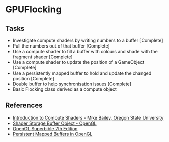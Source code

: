 # GPUFlocking

## Tasks
* Investigate compute shaders by writing numbers to a buffer [Complete]
* Pull the numbers out of that buffer [Complete]
* Use a compute shader to fill a buffer with colours and shade with the fragment shader [Complete]
* Use a compute shader to update the position of a GameObject [Complete]
* Use a persistently mapped buffer to hold and update the changed position [Complete]
* Double buffer to help synchronisation issues [Complete]
* Basic Flocking class derived as a compute object

## References
* [Introduction to Compute Shaders - Mike Bailey, Oregon State University](http://web.engr.oregonstate.edu/~mjb/cs575/Handouts/compute.shader.2pp.pdf)
* [Shader Storage Buffer Object - OpenGL](https://www.khronos.org/opengl/wiki/Shader_Storage_Buffer_Object)
* [OpenGL Superbible 7th Edition](https://f.usemind.org/files/b/1/UseMind.ORG_comprehensive-tutorial-and-reference_2015__.pdf)
* [Persistent Mapped Buffers in OpenGL](https://www.bfilipek.com/2015/01/persistent-mapped-buffers-in-opengl.html)
